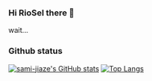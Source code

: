 ### Hi RioSel there 👋

wait...

### Github status
[![sami-jiaze's GitHub stats](https://github-readme-stats.vercel.app/api?username=sami-jiaze&count_private=true&theme=transparent&show_icons=true&hide=stars)](https://github.com/sami-jiaze)
[![Top Langs](https://github-readme-stats.vercel.app/api/top-langs/?username=sami-jiaze&hide=html&layout=compact&hide_border=true)]([https://github.com/anuraghazra/github-readme-stats](https://github.com/sami-jiaze))
